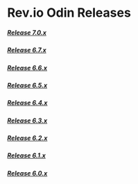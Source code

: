 # Rev.io Odin Releases

##### [Release 7.0.x](/7.0.x.md)

##### [Release 6.7.x](/6.7.x.md)

##### [Release 6.6.x](/6.6.x.md)

##### [Release 6.5.x](/6.5.x.md)

##### [Release 6.4.x](/6.4.x.md)

##### [Release 6.3.x](/6.3.x.md)

##### [Release 6.2.x](/6.2.x.md)

##### [Release 6.1.x](/6.1.x.md)

##### [Release 6.0.x](/6.0.x.md)
